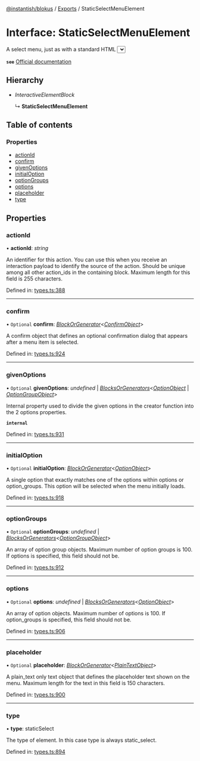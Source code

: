 [@instantish/blokus](../README.md) / [Exports](../modules.md) / StaticSelectMenuElement

# Interface: StaticSelectMenuElement

A select menu, just as with a standard HTML <select> tag, creates a drop down
menu with a list of options for a user to choose. The select menu also
includes type-ahead functionality, where a user can type a part or all of an
option string to filter the list.

**`see`** [Official documentation](https://api.slack.com/reference/block-kit/block-elements#select)

## Hierarchy

* *InteractiveElementBlock*

  ↳ **StaticSelectMenuElement**

## Table of contents

### Properties

- [actionId](staticselectmenuelement.md#actionid)
- [confirm](staticselectmenuelement.md#confirm)
- [givenOptions](staticselectmenuelement.md#givenoptions)
- [initialOption](staticselectmenuelement.md#initialoption)
- [optionGroups](staticselectmenuelement.md#optiongroups)
- [options](staticselectmenuelement.md#options)
- [placeholder](staticselectmenuelement.md#placeholder)
- [type](staticselectmenuelement.md#type)

## Properties

### actionId

• **actionId**: *string*

An identifier for this action. You can use this when you receive an
interaction payload to identify the source of the action. Should be unique
among all other action_ids in the containing block. Maximum length for
this field is 255 characters.

Defined in: [types.ts:388](https://github.com/instantish/blokus/blob/f10405c/src/types.ts#L388)

___

### confirm

• `Optional` **confirm**: [*BlockOrGenerator*](../modules.md#blockorgenerator)<[*ConfirmObject*](confirmobject.md)\>

A confirm object that defines an optional confirmation dialog that appears
after a menu item is selected.

Defined in: [types.ts:924](https://github.com/instantish/blokus/blob/f10405c/src/types.ts#L924)

___

### givenOptions

• `Optional` **givenOptions**: *undefined* \| [*BlocksOrGenerators*](../modules.md#blocksorgenerators)<[*OptionObject*](optionobject.md) \| [*OptionGroupObject*](optiongroupobject.md)\>

Internal property used to divide the given options in the creator function
into the 2 options properties.

**`internal`** 

Defined in: [types.ts:931](https://github.com/instantish/blokus/blob/f10405c/src/types.ts#L931)

___

### initialOption

• `Optional` **initialOption**: [*BlockOrGenerator*](../modules.md#blockorgenerator)<[*OptionObject*](optionobject.md)\>

A single option that exactly matches one of the options within options or
option_groups. This option will be selected when the menu initially loads.

Defined in: [types.ts:918](https://github.com/instantish/blokus/blob/f10405c/src/types.ts#L918)

___

### optionGroups

• `Optional` **optionGroups**: *undefined* \| [*BlocksOrGenerators*](../modules.md#blocksorgenerators)<[*OptionGroupObject*](optiongroupobject.md)\>

An array of option group objects. Maximum number of option groups is 100.
If options is specified, this field should not be.

Defined in: [types.ts:912](https://github.com/instantish/blokus/blob/f10405c/src/types.ts#L912)

___

### options

• `Optional` **options**: *undefined* \| [*BlocksOrGenerators*](../modules.md#blocksorgenerators)<[*OptionObject*](optionobject.md)\>

An array of option objects. Maximum number of options is 100. If
option_groups is specified, this field should not be.

Defined in: [types.ts:906](https://github.com/instantish/blokus/blob/f10405c/src/types.ts#L906)

___

### placeholder

• `Optional` **placeholder**: [*BlockOrGenerator*](../modules.md#blockorgenerator)<[*PlainTextObject*](plaintextobject.md)\>

A plain_text only text object that defines the placeholder text shown on
the menu. Maximum length for the text in this field is 150 characters.

Defined in: [types.ts:900](https://github.com/instantish/blokus/blob/f10405c/src/types.ts#L900)

___

### type

• **type**: staticSelect

The type of element. In this case type is always static_select.

Defined in: [types.ts:894](https://github.com/instantish/blokus/blob/f10405c/src/types.ts#L894)

